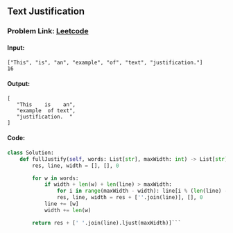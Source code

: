 ## Text Justification

### Problem Link: [Leetcode](https://leetcode.com/problems/text-justification/description/)

#### Input:
```
["This", "is", "an", "example", "of", "text", "justification."]
16
```

#### Output:
```
[
   "This    is    an",
   "example  of text",
   "justification.  "
]
```

#### Code:

```python
class Solution:
    def fullJustify(self, words: List[str], maxWidth: int) -> List[str]:
        res, line, width = [], [], 0

        for w in words:
            if width + len(w) + len(line) > maxWidth:
                for i in range(maxWidth - width): line[i % (len(line) - 1 or 1)] += ' '
                res, line, width = res + [''.join(line)], [], 0
            line += [w]
            width += len(w)

        return res + [' '.join(line).ljust(maxWidth)]```